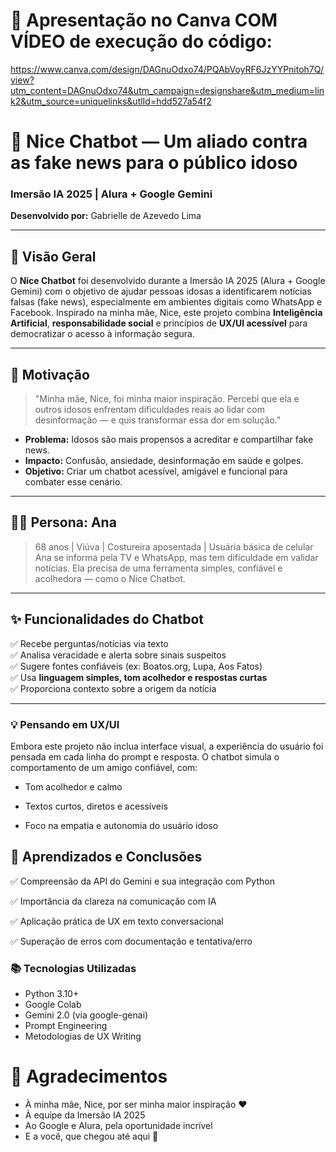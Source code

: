 # 🔗 Apresentação no Canva **COM VÍDEO** de execução do código:
https://www.canva.com/design/DAGnuOdxo74/PQAbVoyRF6JzYYPnitoh7Q/view?utm_content=DAGnuOdxo74&utm_campaign=designshare&utm_medium=link2&utm_source=uniquelinks&utlId=hdd527a54f2


# 🤖 Nice Chatbot — Um aliado contra as fake news para o público idoso  
### Imersão IA 2025 | Alura + Google Gemini  
**Desenvolvido por:** Gabrielle de Azevedo Lima

---

## 📌 Visão Geral

O **Nice Chatbot** foi desenvolvido durante a Imersão IA 2025 (Alura + Google Gemini) com o objetivo de ajudar pessoas idosas a identificarem notícias falsas (fake news), especialmente em ambientes digitais como WhatsApp e Facebook. Inspirado na minha mãe, Nice, este projeto combina **Inteligência Artificial**, **responsabilidade social** e princípios de **UX/UI acessível** para democratizar o acesso à informação segura.

---

## 🧠 Motivação

> "Minha mãe, Nice, foi minha maior inspiração. Percebi que ela e outros idosos enfrentam dificuldades reais ao lidar com desinformação — e quis transformar essa dor em solução."

- **Problema:** Idosos são mais propensos a acreditar e compartilhar fake news.
- **Impacto:** Confusão, ansiedade, desinformação em saúde e golpes.
- **Objetivo:** Criar um chatbot acessível, amigável e funcional para combater esse cenário.

---

## 👩‍🦳 Persona: Ana

> 68 anos | Viúva | Costureira aposentada | Usuária básica de celular  
Ana se informa pela TV e WhatsApp, mas tem dificuldade em validar notícias. Ela precisa de uma ferramenta simples, confiável e acolhedora — como o Nice Chatbot.

---

## ✨ Funcionalidades do Chatbot

✅ Recebe perguntas/notícias via texto  
✅ Analisa veracidade e alerta sobre sinais suspeitos  
✅ Sugere fontes confiáveis (ex: Boatos.org, Lupa, Aos Fatos)  
✅ Usa **linguagem simples, tom acolhedor e respostas curtas**  
✅ Proporciona contexto sobre a origem da notícia

--- 

### 💡 Pensando em UX/UI
Embora este projeto não inclua interface visual, a experiência do usuário foi pensada em cada linha do prompt e resposta. O chatbot simula o comportamento de um amigo confiável, com:

- Tom acolhedor e calmo

- Textos curtos, diretos e acessíveis

- Foco na empatia e autonomia do usuário idoso

## 🧠 Aprendizados e Conclusões
✅ Compreensão da API do Gemini e sua integração com Python

✅ Importância da clareza na comunicação com IA

✅ Aplicação prática de UX em texto conversacional

✅ Superação de erros com documentação e tentativa/erro

### 📚 Tecnologias Utilizadas
- Python 3.10+
- Google Colab
- Gemini 2.0 (via google-genai)
- Prompt Engineering
- Metodologias de UX Writing


# 💬 Agradecimentos
- À minha mãe, Nice, por ser minha maior inspiração ❤️
- À equipe da Imersão IA 2025
- Ao Google e Alura, pela oportunidade incrível
- E a você, que chegou até aqui 🙌
